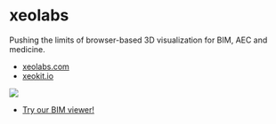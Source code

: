 # xeolabs

Pushing the limits of browser-based 3D visualization for BIM, AEC and medicine.

* [xeolabs.com](https://xeolabs.com)
* [xeokit.io](https://xeokit.io)

[![](http://xeokit.io/img/xeokit-viewer.png)](https://xeokit.github.io/xeokit-bim-viewer/app/index.html?projectId=OTCConferenceCenter&tab=storeys)

* [Try our BIM viewer!](https://xeokit.github.io/xeokit-bim-viewer/app/index.html?projectId=OTCConferenceCenter&tab=storeys)

